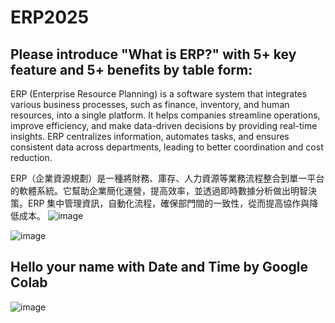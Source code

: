 # ERP2025
## Please introduce "What is ERP?" with 5+ key feature and 5+ benefits by table form:
ERP (Enterprise Resource Planning) is a software system that integrates various business processes, such as finance, inventory, and human resources, into a single platform. It helps companies streamline operations, improve efficiency, and make data-driven decisions by providing real-time insights. ERP centralizes information, automates tasks, and ensures consistent data across departments, leading to better coordination and cost reduction.

ERP（企業資源規劃）是一種將財務、庫存、人力資源等業務流程整合到單一平台的軟體系統。它幫助企業簡化運營，提高效率，並透過即時數據分析做出明智決策。ERP 集中管理資訊，自動化流程，確保部門間的一致性，從而提高協作與降低成本。
![image](https://github.com/user-attachments/assets/a20fc4f7-c7db-4c8b-a6d2-d991deccb3cb)

![image](https://github.com/user-attachments/assets/f31126ec-9b62-4bf6-81fe-512e05651f2e)

## Hello your name with Date and Time by Google Colab
![image](https://github.com/user-attachments/assets/7dabe534-2686-4c19-8a07-0c19ce2bfebc)


